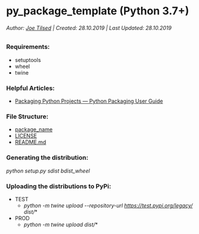# py_package_template (Python 3.7+)
###### Author: [Joe Tilsed](http://linkedin.com/in/joetilsed) | Created: 28.10.2019 | Last Updated: 28.10.2019

### Requirements:
- setuptools
- wheel
- twine

### Helpful Articles:
- [Packaging Python Projects — Python Packaging User Guide](https://packaging.python.org/tutorials/packaging-projects/)

### File Structure:
- [package_name](./package_name)
- [LICENSE](./LICENSE)
- [README.md](./README.md)

### Generating the distribution:
*python setup.py sdist bdist_wheel*

### Uploading the distributions to PyPi:
- TEST
    - *python -m twine upload --repository-url https://test.pypi.org/legacy/ dist/**
- PROD
    - *python -m twine upload dist/**
